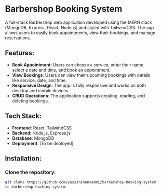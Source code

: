 # Barbershop Booking System

A full-stack Barbershop web application developed using the MERN stack (MongoDB, Express, React, Node.js) and styled with TailwindCSS. The app allows users to easily book appointments, view their bookings, and manage reservations.

## Features:
- **Book Appointment**: Users can choose a service, enter their name, select a date and time, and book an appointment.
- **View Bookings**: Users can view their upcoming bookings with details like service, date, and time.
- **Responsive Design**: The app is fully responsive and works on both desktop and mobile devices.
- **CRUD Operations**: The application supports creating, reading, and deleting bookings.

## Tech Stack:
- **Frontend**: React, TailwindCSS
- **Backend**: Node.js, Express.js
- **Database**: MongoDB
- **Deployment**: [To be deployed]

## Installation:

### Clone the repository:
```bash
git clone https://github.com/yassinebenaammi/barbershop-booking-system.git
cd barbershop-booking-system
